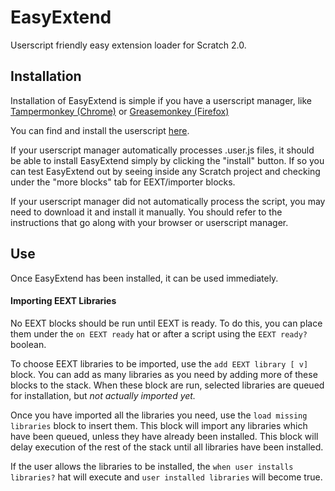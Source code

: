 EasyExtend
==========

Userscript friendly easy extension loader for Scratch 2.0.


## Installation

Installation of EasyExtend is simple if you have a userscript manager, like [Tampermonkey (Chrome)](https://chrome.google.com/webstore/detail/tampermonkey/dhdgffkkebhmkfjojejmpbldmpobfkfo) or [Greasemonkey (Firefox)](https://addons.mozilla.org/en-US/firefox/addon/greasemonkey/)

You can find and install the userscript [here](https://github.com/bleush38p/EasyExtend/raw/master/main.user.js).

If your userscript manager automatically processes .user.js files, it should be able to install EasyExtend simply by clicking the "install" button. If so you can test EasyExtend out by seeing inside any Scratch project and checking under the "more blocks" tab for EEXT/importer blocks.

If your userscript manager did not automatically process the script, you may need to download it and install it manually. You should refer to the instructions that go along with your browser or userscript manager.

## Use

Once EasyExtend has been installed, it can be used immediately.

#### Importing EEXT Libraries

No EEXT blocks should be run until EEXT is ready. To do this, you can place them under the `on EEXT ready` hat or after a script using the `EEXT ready?` boolean.

To choose EEXT libraries to be imported, use the `add EEXT library [ v]` block. You can add as many libraries as you need by adding more of these blocks to the stack. When these block are run, selected libraries are queued for installation, but *not actually imported yet.*

Once you have imported all the libraries you need, use the `load missing libraries` block to insert them. This block will import any libraries which have been queued, unless they have already been installed. This block will delay execution of the rest of the stack until all libraries have been installed.

If the user allows the libraries to be installed, the `when user installs libraries?` hat will execute and `user installed libraries` will become true.
